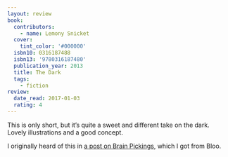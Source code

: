 ```yaml
---
layout: review
book:
  contributors:
    - name: Lemony Snicket
  cover:
    tint_color: '#000000'
  isbn10: 0316187488
  isbn13: '9780316187480'
  publication_year: 2013
  title: The Dark
  tags:
    - fiction
review:
  date_read: 2017-01-03
  rating: 4
---
```


This is only short, but it’s quite a sweet and different take on the dark. Lovely illustrations and a good concept.

I originally heard of this in [a post on Brain Pickings](https://www.brainpickings.org/2013/06/25/the-dark-lemony-snicket-jon-klassen/), which I got from Bloo.
